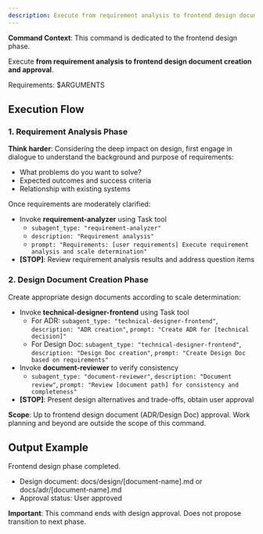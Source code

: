 ```yaml
---
description: Execute from requirement analysis to frontend design document creation
---
```


**Command Context**: This command is dedicated to the frontend design phase.

Execute **from requirement analysis to frontend design document creation and approval**.

Requirements: $ARGUMENTS

## Execution Flow

### 1. Requirement Analysis Phase
**Think harder**: Considering the deep impact on design, first engage in dialogue to understand the background and purpose of requirements:
- What problems do you want to solve?
- Expected outcomes and success criteria
- Relationship with existing systems

Once requirements are moderately clarified:
- Invoke **requirement-analyzer** using Task tool
  - `subagent_type: "requirement-analyzer"`
  - `description: "Requirement analysis"`
  - `prompt: "Requirements: [user requirements] Execute requirement analysis and scale determination"`
- **[STOP]**: Review requirement analysis results and address question items

### 2. Design Document Creation Phase
Create appropriate design documents according to scale determination:
- Invoke **technical-designer-frontend** using Task tool
  - For ADR: `subagent_type: "technical-designer-frontend"`, `description: "ADR creation"`, `prompt: "Create ADR for [technical decision]"`
  - For Design Doc: `subagent_type: "technical-designer-frontend"`, `description: "Design Doc creation"`, `prompt: "Create Design Doc based on requirements"`
- Invoke **document-reviewer** to verify consistency
  - `subagent_type: "document-reviewer"`, `description: "Document review"`, `prompt: "Review [document path] for consistency and completeness"`
- **[STOP]**: Present design alternatives and trade-offs, obtain user approval

**Scope**: Up to frontend design document (ADR/Design Doc) approval. Work planning and beyond are outside the scope of this command.

## Output Example
Frontend design phase completed.
- Design document: docs/design/[document-name].md or docs/adr/[document-name].md
- Approval status: User approved

**Important**: This command ends with design approval. Does not propose transition to next phase.

